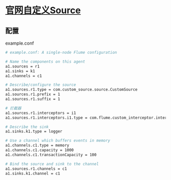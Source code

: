 # [官网自定义Source](https://flume.apache.org/releases/content/1.9.0/FlumeDeveloperGuide.html#source)
## 配置
example.conf
```bash
# example.conf: A single-node Flume configuration

# Name the components on this agent
a1.sources = r1
a1.sinks = k1
a1.channels = c1

# Describe/configure the source
a1.sources.r1.type = com.custom_source.source.CustomSource
a1.sources.r1.prefix = 1
a1.sources.r1.suffix = 1

# 拦截器
a1.sources.r1.interceptors = i1
a1.sources.r1.interceptors.i1.type = com.flume.custom_interceptor.interceptor.CustomInterceptor$Builder

# Describe the sink
a1.sinks.k1.type = logger

# Use a channel which buffers events in memory
a1.channels.c1.type = memory
a1.channels.c1.capacity = 1000
a1.channels.c1.transactionCapacity = 100

# Bind the source and sink to the channel
a1.sources.r1.channels = c1
a1.sinks.k1.channel = c1
```